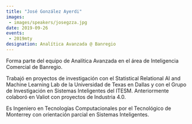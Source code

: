 ```yaml
---
title: "José González Ayerdi"
images:
 - images/speakers/josegzza.jpg
date: 2019-09-26
events:
 - 2019mty
designation: Analítica Avanzada @ Banregio 
---
```


Forma parte del equipo de Analítica Avanzada en el área de Inteligencia Comercial de Banregio.

Trabajó en proyectos de investigación con el Statistical Relational AI
and Machine Learning Lab de la Universidad de Texas en Dallas y con el
Grupo de Investigación en Sistemas Inteligentes del ITESM.
Anteriormente colaboró en Valiot con proyectos de Industria 4.0.

Es Ingeniero en Tecnologías Computacionales por el Tecnológico de Monterrey con orientación parcial en Sistemas Inteligentes.